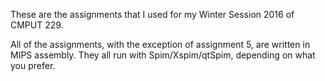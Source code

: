 These are the assignments that I used for my Winter Session 2016 of CMPUT 229. 

All of the assignments, with the exception of assignment 5, are written in MIPS assembly. They all run with Spim/Xspim/qtSpim, depending on what you prefer. 


